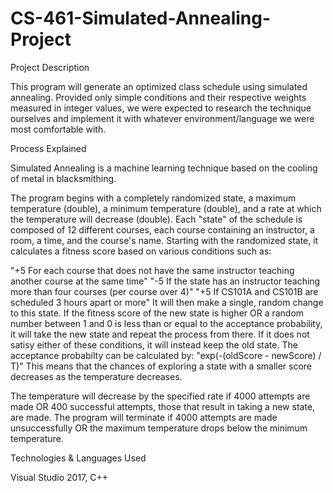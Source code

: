 # CS-461-Simulated-Annealing-Project

Project Description

This program will generate an optimized class schedule using simulated annealing. Provided only simple conditions and their respective weights measured in integer values, we were expected to research the technique ourselves and implement it with whatever environment/language we were most comfortable with.

Process Explained

Simulated Annealing is a machine learning technique based on the cooling of metal in blacksmithing.

The program begins with a completely randomized state, a maximum temperature (double), a minimum temperature (double), and a rate at which the temperature will decrease (double). Each "state" of the schedule is composed of 12 different courses, each course containing an instructor, a room, a time, and the course's name. Starting with the randomized state, it calculates a fitness score based on various conditions such as:

"+5 For each course that does not have the same instructor teaching another course at the same time"
"-5 If the state has an instructor teaching more than four courses (per course over 4)"
"+5 If CS101A and CS101B are scheduled 3 hours apart or more"
It will then make a single, random change to this state. If the fitness score of the new state is higher OR a random number between 1 and 0 is less than or equal to the acceptance probability, it will take the new state and repeat the process from there. If it does not satisy either of these conditions, it will instead keep the old state. The acceptance probabilty can be calculated by: "exp(-(oldScore - newScore) / T)" This means that the chances of exploring a state with a smaller score decreases as the temperature decreases.

The temperature will decrease by the specified rate if 4000 attempts are made OR 400 successful attempts, those that result in taking a new state, are made. The program will terminate if 4000 attempts are made unsuccessfully OR the maximum temperature drops below the minimum temperature.

Technologies & Languages Used

Visual Studio 2017, C++
